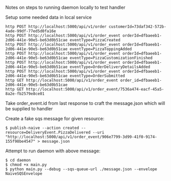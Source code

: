 Notes on steps to running daemon locally to test handler

Setup some needed data in local service
```
http POST http://localhost:5000/api/v1/order customerId=73daf342-572b-4ade-99df-77ed5d0fa16e 
http POST http://localhost:5000/api/v1/order_event orderId=dfbaeeb1-2d06-441e-90e5-be63d0b51cae eventType=PizzaCreated
http POST http://localhost:5000/api/v1/order_event orderId=dfbaeeb1-2d06-441e-90e5-be63d0b51cae eventType=PizzaToppingAdded
http POST http://localhost:5000/api/v1/order_event orderId=dfbaeeb1-2d06-441e-90e5-be63d0b51cae eventType=PizzaCustomizationFinished
http POST http://localhost:5000/api/v1/order_event orderId=dfbaeeb1-2d06-441e-90e5-be63d0b51cae eventType=OrderDeliveryDetailsAdded
http POST http://localhost:5000/api/v1/order_event orderId=dfbaeeb1-2d06-441e-90e5-be63d0b51cae eventType=OrderSubmitted
http GET http://localhost:5000/api/v1/order_event order_id=dfbaeeb1-2d06-441e-90e5-be63d0b51cae
http GET http://localhost:5000/api/v1/order_event/7536a474-eacf-45a5-8a2e-fb2579e8ce01
```

Take order_event.id from last response to craft the message.json which will be supplied to handler

Create a fake sqs message for given resource:
```
$ publish-naive --action created --resource=DeliveryEvent.PizzaDelivered --uri "http://localhost:5000/api/v1/order_event/906e7799-3d99-41f0-9174-155f98be4547" > message.json
```
Attempt to run daemon with above message:
```
$ cd daemon
$ chmod +x main.py
$ python main.py --debug --sqs-queue-url ./message.json --envelope NaiveSQSEnvelope 
```